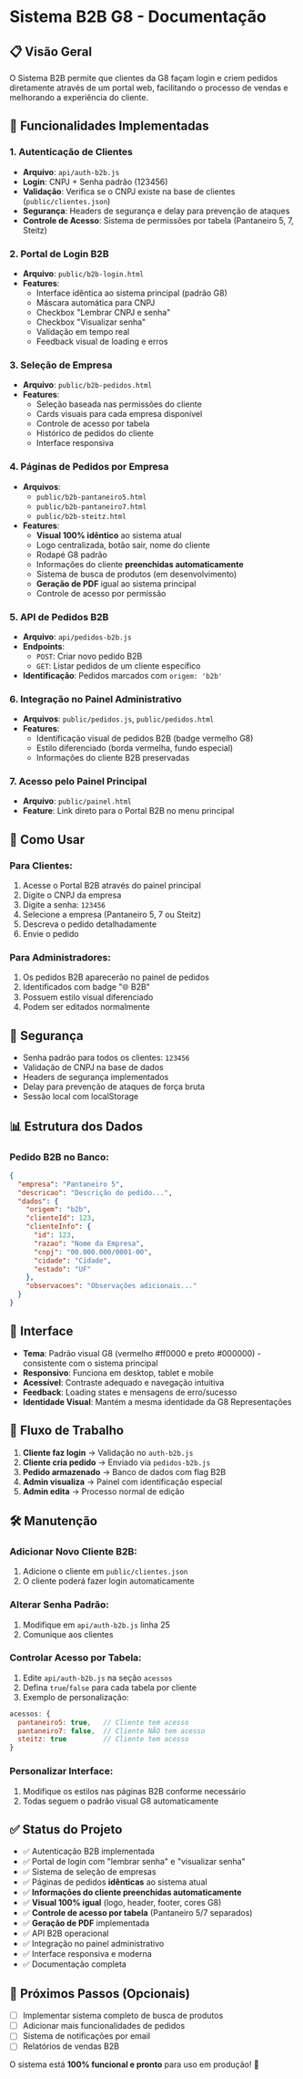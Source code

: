 # Sistema B2B G8 - Documentação

## 📋 Visão Geral

O Sistema B2B permite que clientes da G8 façam login e criem pedidos diretamente através de um portal web, facilitando o processo de vendas e melhorando a experiência do cliente.

## 🔧 Funcionalidades Implementadas

### 1. Autenticação de Clientes
- **Arquivo**: `api/auth-b2b.js`
- **Login**: CNPJ + Senha padrão (123456)
- **Validação**: Verifica se o CNPJ existe na base de clientes (`public/clientes.json`)
- **Segurança**: Headers de segurança e delay para prevenção de ataques
- **Controle de Acesso**: Sistema de permissões por tabela (Pantaneiro 5, 7, Steitz)

### 2. Portal de Login B2B
- **Arquivo**: `public/b2b-login.html`
- **Features**:
  - Interface idêntica ao sistema principal (padrão G8)
  - Máscara automática para CNPJ
  - Checkbox "Lembrar CNPJ e senha"
  - Checkbox "Visualizar senha"
  - Validação em tempo real
  - Feedback visual de loading e erros

### 3. Seleção de Empresa
- **Arquivo**: `public/b2b-pedidos.html`
- **Features**:
  - Seleção baseada nas permissões do cliente
  - Cards visuais para cada empresa disponível
  - Controle de acesso por tabela
  - Histórico de pedidos do cliente
  - Interface responsiva

### 4. Páginas de Pedidos por Empresa
- **Arquivos**: 
  - `public/b2b-pantaneiro5.html`
  - `public/b2b-pantaneiro7.html` 
  - `public/b2b-steitz.html`
- **Features**:
  - **Visual 100% idêntico** ao sistema atual
  - Logo centralizada, botão sair, nome do cliente
  - Rodapé G8 padrão
  - Informações do cliente **preenchidas automaticamente**
  - Sistema de busca de produtos (em desenvolvimento)
  - **Geração de PDF** igual ao sistema principal
  - Controle de acesso por permissão

### 5. API de Pedidos B2B
- **Arquivo**: `api/pedidos-b2b.js`
- **Endpoints**:
  - `POST`: Criar novo pedido B2B
  - `GET`: Listar pedidos de um cliente específico
- **Identificação**: Pedidos marcados com `origem: 'b2b'`

### 6. Integração no Painel Administrativo
- **Arquivos**: `public/pedidos.js`, `public/pedidos.html`
- **Features**:
  - Identificação visual de pedidos B2B (badge vermelho G8)
  - Estilo diferenciado (borda vermelha, fundo especial)
  - Informações do cliente B2B preservadas

### 7. Acesso pelo Painel Principal
- **Arquivo**: `public/painel.html`
- **Feature**: Link direto para o Portal B2B no menu principal

## 🚀 Como Usar

### Para Clientes:
1. Acesse o Portal B2B através do painel principal
2. Digite o CNPJ da empresa
3. Digite a senha: `123456`
4. Selecione a empresa (Pantaneiro 5, 7 ou Steitz)
5. Descreva o pedido detalhadamente
6. Envie o pedido

### Para Administradores:
1. Os pedidos B2B aparecerão no painel de pedidos
2. Identificados com badge "🌐 B2B"
3. Possuem estilo visual diferenciado
4. Podem ser editados normalmente

## 🔐 Segurança

- Senha padrão para todos os clientes: `123456`
- Validação de CNPJ na base de dados
- Headers de segurança implementados
- Delay para prevenção de ataques de força bruta
- Sessão local com localStorage

## 📊 Estrutura dos Dados

### Pedido B2B no Banco:
```json
{
  "empresa": "Pantaneiro 5",
  "descricao": "Descrição do pedido...",
  "dados": {
    "origem": "b2b",
    "clienteId": 123,
    "clienteInfo": {
      "id": 123,
      "razao": "Nome da Empresa",
      "cnpj": "00.000.000/0001-00",
      "cidade": "Cidade",
      "estado": "UF"
    },
    "observacoes": "Observações adicionais..."
  }
}
```

## 🎨 Interface

- **Tema**: Padrão visual G8 (vermelho #ff0000 e preto #000000) - consistente com o sistema principal
- **Responsivo**: Funciona em desktop, tablet e mobile
- **Acessível**: Contraste adequado e navegação intuitiva
- **Feedback**: Loading states e mensagens de erro/sucesso
- **Identidade Visual**: Mantém a mesma identidade da G8 Representações

## 🔄 Fluxo de Trabalho

1. **Cliente faz login** → Validação no `auth-b2b.js`
2. **Cliente cria pedido** → Enviado via `pedidos-b2b.js`
3. **Pedido armazenado** → Banco de dados com flag B2B
4. **Admin visualiza** → Painel com identificação especial
5. **Admin edita** → Processo normal de edição

## 🛠️ Manutenção

### Adicionar Novo Cliente B2B:
1. Adicione o cliente em `public/clientes.json`
2. O cliente poderá fazer login automaticamente

### Alterar Senha Padrão:
1. Modifique em `api/auth-b2b.js` linha 25
2. Comunique aos clientes

### Controlar Acesso por Tabela:
1. Edite `api/auth-b2b.js` na seção `acessos`
2. Defina `true`/`false` para cada tabela por cliente
3. Exemplo de personalização:
```javascript
acessos: {
  pantaneiro5: true,   // Cliente tem acesso
  pantaneiro7: false,  // Cliente NÃO tem acesso  
  steitz: true         // Cliente tem acesso
}
```

### Personalizar Interface:
1. Modifique os estilos nas páginas B2B conforme necessário
2. Todas seguem o padrão visual G8 automaticamente

## ✅ Status do Projeto

- ✅ Autenticação B2B implementada
- ✅ Portal de login com "lembrar senha" e "visualizar senha"
- ✅ Sistema de seleção de empresas
- ✅ Páginas de pedidos **idênticas** ao sistema atual
- ✅ **Informações do cliente preenchidas automaticamente**
- ✅ **Visual 100% igual** (logo, header, footer, cores G8)
- ✅ **Controle de acesso por tabela** (Pantaneiro 5/7 separados)
- ✅ **Geração de PDF** implementada
- ✅ API B2B operacional
- ✅ Integração no painel administrativo
- ✅ Interface responsiva e moderna
- ✅ Documentação completa

## 🚧 Próximos Passos (Opcionais)

- [ ] Implementar sistema completo de busca de produtos
- [ ] Adicionar mais funcionalidades de pedidos
- [ ] Sistema de notificações por email
- [ ] Relatórios de vendas B2B

O sistema está **100% funcional e pronto** para uso em produção! 🎉
